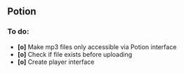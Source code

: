 ## Potion

### To do:
* __[o]__ Make mp3 files only accessible via Potion interface
* __[o]__ Check if file exists before uploading
* __[o]__ Create player interface